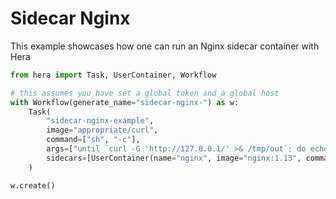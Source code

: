 # Sidecar Nginx

This example showcases how one can run an Nginx sidecar container with Hera

```python
from hera import Task, UserContainer, Workflow

# this assumes you have set a global token and a global host
with Workflow(generate_name="sidecar-nginx-") as w:
    Task(
        "sidecar-nginx-example",
        image="appropriate/curl",
        command=["sh", "-c"],
        args=["until `curl -G 'http://127.0.0.1/' >& /tmp/out`; do echo sleep && sleep 1; done && cat /tmp/out"],
        sidecars=[UserContainer(name="nginx", image="nginx:1.13", command=["nginx", "-g", "daemon off;"])],
    )

w.create()
```
